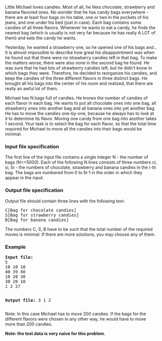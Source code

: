 <p>Little Michael loves candies. Most of all, he likes chocolate, strawberry and banana flavored ones. No wonder that he has candy bags everywhere - there are at least four bags on his table, one or two in the pockets of his jeans, and one under his bed (just in case). Each bag contains some candies of all three flavors. Whenever he wants to eat a candy, he finds the nearest bag (which is usually is not very far because he has really A LOT of them) and eats the candy he wants.</p> 

<p>Yesterday, he wanted a strawberry one, so he opened one of his bags and... It is almost impossible to describe how great his disappointment was when he found out that there were no strawberry candies left in that bag. To make the matters worse, there were also none in the second bag he found. He was sure that he had lots of strawberry candies left, but he didn't know in which bags they were. Therefore, he decided to reorganize his candies, and keep the candies of the three different flavors in three distinct bags. He brought all his bags into the center of his room and realized, that there are really an awful lot of them. </p>

<p>Michael has N bags full of candies. He knows the number of candies of each flavor in each bag. He wants to put all chocolate ones into one bag, all strawberry ones into another bag and all banana ones into yet another bag. He has to move the candies one-by-one, because he always has to look at it to determine its flavor. Moving one candy from one bag into another takes 1 second. Your task is to select the bag for each flavor, so that the total time required for Michael to move all the candies into their bags would be minimal. </p>

<h3>Input file specification</h3>
<p>The first line of the input file contains a single integer N - the number of bags (N&lt;=5000). Each of the following N lines consists of three numbers ci, si, bi - the numbers of chocolate, strawberry and banana candies in the i-th bag. The bags are numbered from 0 to N-1 in the order in which they appear in the input. </p>

<h3>Output file specification</h3>
<p>Output file should contain three lines with the following text: </p>
<pre>C[Bag for chocolate candies]
S[Bag for strawberry candies]
B[Bag for banana candies]
</pre>
<p>The numbers C, S, B have to be such that the total number of the required moves is minimal. If there are more solutions, you may choose any of them.</p>

<h3>Example</h3>
<pre><b>Input file:</b>
5
10 10 10
40 39 40
10 20 30
30 20 10
1 2 27

<b>Output file:</b>
3
1
2
</pre>
<p>Note: In this case Michael has to move 200 candies. If the bags for the different flavors were chosen in any other way, he would have to move more than 200 candies. </p>
<b>Note: the test data is very naive for this problem.</b>